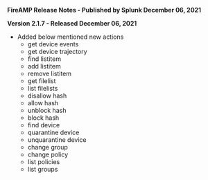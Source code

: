 **FireAMP Release Notes - Published by Splunk December 06, 2021**


**Version 2.1.7 - Released December 06, 2021**

* Added below mentioned new actions
    * get device events
    * get device trajectory
    * find listitem
    * add listitem
    * remove listitem
    * get filelist
    * list filelists
    * disallow hash
    * allow hash
    * unblock hash
    * block hash
    * find device
    * quarantine device
    * unquarantine device
    * change group
    * change policy
    * list policies
    * list groups
